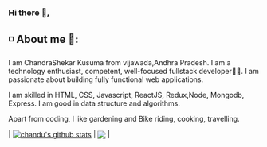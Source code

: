 ### Hi there :wave:,

## :white_medium_small_square: About me 🧑:

I am ChandraShekar Kusuma from vijawada,Andhra Pradesh. I am a technology enthusiast, competent, well-focused fullstack developer👨‍💻. I am passionate about building fully functional web applications.

I am skilled in HTML, CSS, Javascript, ReactJS, Redux,Node, Mongodb, Express. I am good in data structure and algorithms.

Apart from coding, I like gardening and Bike riding, cooking, travelling.

| <a href="https://github.com/chandukusuma/github-readme-stats"><img align="center" src="https://github-readme-stats.vercel.app/api?username=chandukusuma&show_icons=true&include_all_commits=true&theme=buefy&hide_border=true" alt="chandu's github stats" /></a> | <a href="https://github.com/anuraghazra/github-readme-stats"><img align="center" src="https://github-readme-stats.vercel.app/api/top-langs/?username=anuraghazra&layout=compact&theme=buefy&hide_border=true" /></a> |

<!--
**gurdeep7/gurdeep7** is a ✨ _special_ ✨ repository because its `README.md` (this file) appears on your GitHub profile.

Here are some ideas to get you started:

- 🔭 I’m currently working on ...
- 🌱 I’m currently learning ...
- 👯 I’m looking to collaborate on ...
- 🤔 I’m looking for help with ...
- 💬 Ask me about ...
- 📫 How to reach me: ...
- 😄 Pronouns: ...
- ⚡ Fun fact: ...
-->
